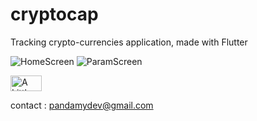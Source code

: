 # cryptocap

Tracking crypto-currencies application,
made with Flutter

![HomeScreen](https://i.imgur.com/tuTwIqm.png)
![ParamScreen](https://i.imgur.com/JaAWnmy.png)


<a href="https://www.buymeacoffee.com/Maxvy" target="_blank"><img src="https://i.imgur.com/CNigpZm.png" alt="A Little Coffee Please" style="height: 25px;width: 50px;" ></a>

contact : pandamydev@gmail.com
